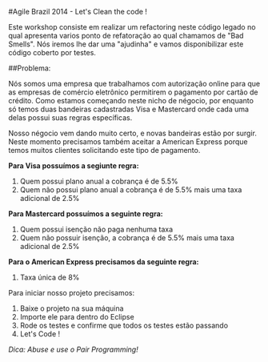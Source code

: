 #Agile Brazil 2014 - Let's Clean the code !


Este workshop consiste em realizar um refactoring neste código legado no qual apresenta varios ponto de refatoração ao qual chamamos de "Bad Smells". Nós iremos lhe dar uma "ajudinha" e vamos disponibilizar este código coberto por testes.


##Problema:

Nós somos uma empresa que trabalhamos com autorização online para  que as empresas de comércio eletrônico permitirem o pagamento por cartão de crédito. Como estamos começando neste nicho de négocio, por enquanto só temos duas bandeiras cadastradas Visa e Mastercard onde cada uma delas possui suas regras específicas.

Nosso négocio vem dando muito certo, e novas bandeiras estão por surgir. Neste momento precisamos também aceitar a American Express porque temos muitos clientes solicitando este tipo de pagamento.

**Para Visa possuímos a segiunte regra:**

1. Quem possui plano anual a cobrança é de 5.5%
2. Quem não possui plano anual a cobrança é de 5.5% mais uma taxa adicional de 2.5%

**Para Mastercard possuímos a seguinte regra:**

1. Quem possui isenção não paga nenhuma taxa
2. Quem não possuir isenção, a cobrança é de 5.5% mais uma taxa adicional de 2.5%

**Para o American Express precisamos da seguinte regra:**

1. Taxa única de 8%


Para iniciar nosso projeto precisamos:

1. Baixe o projeto na sua máquina
2. Importe ele para dentro do Eclipse
3. Rode os testes e confirme que todos os testes estão passando
4. Let's Code !

*Dica: Abuse e use o Pair Programming!*
